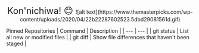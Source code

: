 <p align="center">
	<font size="+2">Kon'nichiwa! 😊
	</font>
![alt text](https://www.themasterpicks.com/wp-content/uploads/2020/04/22b22287602523.5dbd29081561d.gif)
</p>

Pinned Repositories
| Command | Description |
| --- | --- |
| git status | List all new or modified files |
| git diff | Show file differences that haven't been staged |
